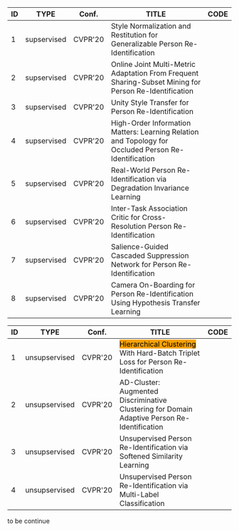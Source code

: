 <table>
<thead>
  <tr>
    <th>ID</th>
    <th>TYPE</th>
    <th>Conf.</th>
    <th>TITLE</th>
    <th>CODE</th>
  </tr>
</thead>
<tbody>
  <tr>
    <td>1</td>
    <td>supservised</td>
    <td>CVPR'20</td>
    <td>Style Normalization and Restitution for Generalizable Person Re-Identification</td>
    <td> </td>
  </tr>
  <tr>
    <td>2</td>
    <td>supservised</td>
    <td>CVPR'20</td>
    <td>Online Joint Multi-Metric Adaptation From Frequent Sharing-Subset Mining for Person Re-Identification</td>
    <td> </td>
  </tr>
  <tr>
    <td>3</td>
    <td>supservised</td>
    <td>CVPR'20</td>
    <td>Unity Style Transfer for Person Re-Identification</td>
    <td> </td>
  </tr>
  <tr>
    <td>4</td>
    <td>supservised</td>
    <td>CVPR'20</td>
    <td>High-Order Information Matters: Learning Relation and Topology for Occluded Person Re-Identification</td>
    <td> </td>
  </tr>
  <tr>
    <td>5</td>
    <td>supservised</td>
    <td>CVPR'20</td>
    <td>Real-World Person Re-Identification via Degradation Invariance Learning</td>
    <td> </td>
  </tr>
  <tr>
    <td>6</td>
    <td>supservised</td>
    <td>CVPR'20</td>
    <td>Inter-Task Association Critic for Cross-Resolution Person Re-Identification</td>
    <td> </td>
  </tr>
  <tr>
    <td>7</td>
    <td>supservised</td>
    <td>CVPR'20</td>
    <td>Salience-Guided Cascaded Suppression Network for Person Re-Identification</td>
    <td> </td>
  </tr>
  <tr>
    <td>8</td>
    <td>supservised</td>
    <td> CVPR'20</td>
    <td>Camera On-Boarding for Person Re-Identification Using Hypothesis Transfer Learning</td>
    <td> </td>
  </tr>
</tbody>
</table>


<table class="tg">
<thead>
  <tr>
    <th class="tg-0pky">ID</th>
    <th class="tg-0pky">TYPE</th>
    <th class="tg-0pky">Conf.</th>
    <th class="tg-0pky">TITLE</th>
    <th class="tg-0pky">CODE</th>
  </tr>
</thead>
<tbody>
  <tr>
    <td class="tg-0pky">1</td>
    <td class="tg-0pky">unsupservised</td>
    <td class="tg-0pky">CVPR'20</td>
    <td class="tg-zv4m"><span style="color:#000;background-color:#F8A102"> Hierarchical Clustering</span><span style="color:#000"> </span>With Hard-Batch Triplet Loss for Person Re-Identification </td>
    <td class="tg-0pky"> </td>
  </tr>
  <tr>
    <td class="tg-0pky">2</td>
    <td class="tg-0pky">unsupservised</td>
    <td class="tg-0pky">CVPR'20</td>
    <td class="tg-0pky"><span style="font-weight:400;font-style:normal">AD-Cluster: Augmented Discriminative Clustering for Domain Adaptive Person Re-Identification</span></td>
    <td class="tg-0pky"> </td>
  </tr>
  <tr>
    <td class="tg-0pky">3</td>
    <td class="tg-0pky">unsupservised</td>
    <td class="tg-0pky">CVPR'20</td>
    <td class="tg-0pky"><span style="font-weight:400;font-style:normal">Unsupervised Person Re-Identification via Softened Similarity Learning</span></td>
    <td class="tg-0pky"> </td>
  </tr>
  <tr>
    <td class="tg-0pky">4</td>
    <td class="tg-0pky">unsupservised</td>
    <td class="tg-0pky">CVPR'20</td>
    <td class="tg-0pky"> Unsupervised Person Re-Identification via Multi-Label Classification </td>
    <td class="tg-0pky"> </td>
  </tr>
</tbody>
</table>

to be continue
